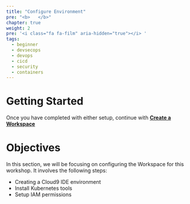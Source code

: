```yaml
---
title: "Configure Environment"
pre: "<b>   </b>"
chapter: true
weight: 2
pre: '<i class="fa fa-film" aria-hidden="true"></i> '
tags:
  - beginner
  - devsecops
  - devops
  - cicd
  - security
  - containers
---
```


# Getting Started
Once you have completed with either setup, continue with [**Create a Workspace**](/configure_environment/workspace.html)

# Objectives
In this section, we will be focusing on configuring the Workspace for this workshop. It involves the following steps:

* Creating a Cloud9 IDE environment
* Install Kubernetes tools
* Setup IAM permissions
